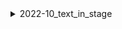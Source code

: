 <details>
<summary>2022-10_text_in_stage</summary>

## Filter: Server has feature COMMUNITY
```css
Treatment 1: 0 - 10000
```
## Filter: Server has feature COMMUNITY
```css
None: 0 - 10000
```
## Filter: Guild member count range
```css
None: 0 - 10000
```

</details>
